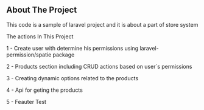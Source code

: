 
## About The Project

This code is a sample of laravel project and it is about a part of store system

 The actions In This Project
 
1 - Create user with  determine  his permissions using laravel-permission/spatie package

2 - Products section including CRUD actions based on user`s permissions

3 - Creating dynamic options related to the products

4 - Api for geting the products

5 - Feauter Test

